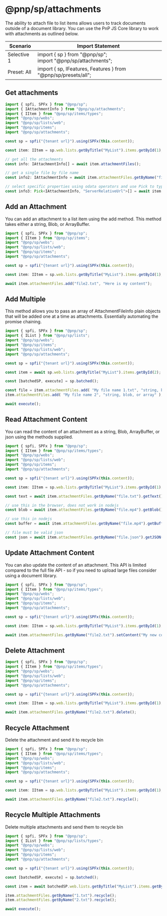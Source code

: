 # @pnp/sp/attachments

The ability to attach file to list items allows users to track documents outside of a document library. You can use the PnP JS Core library to work with attachments as outlined below.

|Scenario|Import Statement|
|--|--|
|Selective 1|import { sp } from "@pnp/sp";<br />import "@pnp/sp/attachments";|
|Preset: All|import { sp, IFeatures, Features } from "@pnp/sp/presets/all";|

## Get attachments

```TypeScript
import { spfi, SPFx } from "@pnp/sp";
import { IAttachmentInfo } from "@pnp/sp/attachments";
import { IItem } from "@pnp/sp/items/types";
import "@pnp/sp/webs";
import "@pnp/sp/lists/web";
import "@pnp/sp/items";
import "@pnp/sp/attachments";

const sp = spfi("{tenant url}").using(SPFx(this.content));

const item: IItem = sp.web.lists.getByTitle("MyList").items.getById(1);

// get all the attachments
const info: IAttachmentInfo[] = await item.attachmentFiles();

// get a single file by file name
const info2: IAttachmentInfo = await item.attachmentFiles.getByName("file.txt")();

// select specific properties using odata operators and use Pick to type the result
const info3: Pick<IAttachmentInfo, "ServerRelativeUrl">[] = await item.attachmentFiles.select("ServerRelativeUrl")();
```

## Add an Attachment

You can add an attachment to a list item using the add method. This method takes either a string, Blob, or ArrayBuffer.

```TypeScript
import { spfi, SPFx } from "@pnp/sp";
import { IItem } from "@pnp/sp/items";
import "@pnp/sp/webs";
import "@pnp/sp/lists/web";
import "@pnp/sp/items";
import "@pnp/sp/attachments";

const sp = spfi("{tenant url}").using(SPFx(this.content));

const item: IItem = sp.web.lists.getByTitle("MyList").items.getById(1);

await item.attachmentFiles.add("file2.txt", "Here is my content");
```

## Add Multiple

This method allows you to pass an array of AttachmentFileInfo plain objects that will be added one at a time as attachments. Essentially automating the promise chaining.

```TypeScript
import { spfi, SPFx } from "@pnp/sp";
import { IList } from "@pnp/sp/lists";
import "@pnp/sp/webs";
import "@pnp/sp/items";
import "@pnp/sp/lists/web";
import "@pnp/sp/attachments";

const sp = spfi("{tenant url}").using(SPFx(this.content));

const item = await sp.web.lists.getByTitle("MyList").items.getById(2);

const [batchedSP, execute] = sp.batched();

const file = item.attachmentFiles.add( "My file name 1.txt", "string, blob, or array" );
item.attachmentFiles.add( "My file name 2", "string, blob, or array" );

await execute();
```

## Read Attachment Content

You can read the content of an attachment as a string, Blob, ArrayBuffer, or json using the methods supplied.

```TypeScript
import { spfi, SPFx } from "@pnp/sp";
import { IItem } from "@pnp/sp/items/types";
import "@pnp/sp/webs";
import "@pnp/sp/lists/web";
import "@pnp/sp/items";
import "@pnp/sp/attachments";

const sp = spfi("{tenant url}").using(SPFx(this.content));

const item: IItem = sp.web.lists.getByTitle("MyList").items.getById(1);

const text = await item.attachmentFiles.getByName("file.txt").getText();

// use this in the browser, does not work in nodejs
const blob = await item.attachmentFiles.getByName("file.mp4").getBlob();

// use this in nodejs
const buffer = await item.attachmentFiles.getByName("file.mp4").getBuffer();

// file must be valid json
const json = await item.attachmentFiles.getByName("file.json").getJSON();
```

## Update Attachment Content

You can also update the content of an attachment. This API is limited compared to the full file API - so if you need to upload large files consider using a document library.

```TypeScript
import { spfi, SPFx } from "@pnp/sp";
import { IItem } from "@pnp/sp/items/types";
import "@pnp/sp/webs";
import "@pnp/sp/lists/web";
import "@pnp/sp/items";
import "@pnp/sp/attachments";

const sp = spfi("{tenant url}").using(SPFx(this.content));

const item: IItem = sp.web.lists.getByTitle("MyList").items.getById(1);

await item.attachmentFiles.getByName("file2.txt").setContent("My new content!!!");
```

## Delete Attachment

```TypeScript
import { spfi, SPFx } from "@pnp/sp";
import { IItem } from "@pnp/sp/items/types";
import "@pnp/sp/webs";
import "@pnp/sp/lists/web";
import "@pnp/sp/items";
import "@pnp/sp/attachments";

const sp = spfi("{tenant url}").using(SPFx(this.content));

const item: IItem = sp.web.lists.getByTitle("MyList").items.getById(1);

await item.attachmentFiles.getByName("file2.txt").delete();
```

## Recycle Attachment

Delete the attachment and send it to recycle bin

```TypeScript
import { spfi, SPFx } from "@pnp/sp";
import { IItem } from "@pnp/sp/items/types";
import "@pnp/sp/webs";
import "@pnp/sp/lists/web";
import "@pnp/sp/items";
import "@pnp/sp/attachments";

const sp = spfi("{tenant url}").using(SPFx(this.content));

const item: IItem = sp.web.lists.getByTitle("MyList").items.getById(1);

await item.attachmentFiles.getByName("file2.txt").recycle();
```

## Recycle Multiple Attachments

Delete multiple attachments and send them to recycle bin

```TypeScript
import { spfi, SPFx } from "@pnp/sp";
import { IList } from "@pnp/sp/lists/types";
import "@pnp/sp/webs";
import "@pnp/sp/lists/web";
import "@pnp/sp/items";
import "@pnp/sp/attachments";

const sp = spfi("{tenant url}").using(SPFx(this.content));

const [batchedSP, execute] = sp.batched();

const item = await batchedSP.web.lists.getByTitle("MyList").items.getById(2);

item.attachmentFiles.getByName("1.txt").recycle();
item.attachmentFiles.getByName("2.txt").recycle();

await execute();
```
